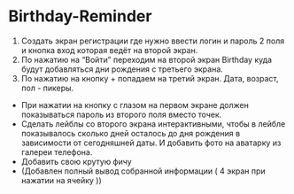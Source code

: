 # Birthday-Reminder

1. Создать экран регистрации где нужно ввести логин и пароль 2 поля и кнопка вход которая ведёт на второй экран. 
2. По нажатию на “Войти” переходим на второй экран Birthday куда будут добавляться дни рождения с третьего экрана.
3. По нажатию на кнопку + попадаем на третий экран. Дата, возраст, пол - пикеры.
* При нажатии на кнопку с глазом на первом экране должен показываться пароль из второго поля вместо точек. 
* Сделать лейблы со второго экрана интерактивными, чтобы в лейбле показывалось сколько дней осталось до дня рождения в зависимости от сегодняшней даты. И добавить фото на аватарку из галереи телефона.
* Добавить свою крутую фичу
* (Добавлен полный вывод собранной информации ( 4 экран при нажатии на ячейку ))
